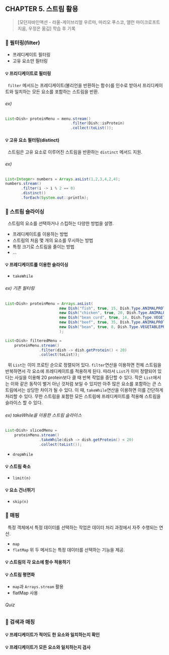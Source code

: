 ## CHAPTER 5. 스트림 활용

> [모던자바인액션 - 라울-게이브리얼 우르마, 마리오 푸스코, 앨런 마이크로프트 지음, 우정은 옮김] 학습 후 기록

### 📌 필터링(filter)
* 프레디케이트 필터링
* 고유 요소만 필터링

#### 💡 프리디케이트로 필터링
&nbsp; `filter` 메서드는 프레디케이트(불리언을 반환하는 함수)를 인수로 받아서 프리디케이트와 일치하는 모든 요소를 포함하는 스트림을 반환.

###### ex)
```java
List<Dish> proteinMenu = menu.stream()
							 .filter(Dish::isProtein)
							 .collect(toList());
```

#### 💡 고유 요소 필터링(distinct)
&nbsp; 스트림은 고유 요소로 이루어진 스트림을 반환하는 `distinct` 메서드 지원.

###### ex)
```java
List<Integer> numbers = Arrays.asList(1,2,3,4,2,4);
numbers.stream()
	   .filter(i -> i % 2 == 0)
	   .distinct()
	   .forEach(System.out::println);
```

### 📌 스트림 슬라이싱
&nbsp; 스트림의 요소를 선택하거나 스킵하는 다양한 방법을 설명.
* 프레디케이트를 이용하는 방법
* 스트림의 처음 몇 개의 요소를 무시하는 방법
* 특정 크기로 스트림을 줄이는 방법
* ...

#### 💡 프레디케이트를 이용한 슬라이싱
* `takeWhile`
###### ex) 기존 필터링
```java
List<Dish> proteinMenu = Arrays.asList(
						new Dish("fish", true, 15, Dish.Type.ANIMALPROTEIN),
						new Dish("chicken", true, 20, Dish.Type.ANIMALPROTEIN),
						new Dish("bean curd", true, 14, Dish.Type.VEGETABLEPROTEIN),
						new Dish("beef", true, 35, Dish.Type.ANIMALPROTEIN),
						new Dish("bean", true, 8, Dish.Type.VEGETABLEPROTEIN)
						);

List<Dish> filteredMenu = 
	proteinMenu.stream()
			   .filter(dish -> dish.getProtein() < 20)
			   .collect(toList));								
```

&nbsp; 위 `List`는 이미 프로틴 순으로 정렬되어 있다. `filter`연산을 이용하면 전체 스트림을 반복하면서 각 요소에 프레디케이트를 적용하게 된다.
따라서 `List`가 이미 정렬되어 있다는 사실을 이용해 20 protein보다 클 때 반복 작업을 중단할 수 있다.
작은 `List`에서는 이와 같은 동작이 별거 아닌 것처럼 보일 수 있지만 아주 많은 요소를 포함하는 큰 스트림에서는 상당한 차이가 될 수 있다. 
이 때, `takeWhile`연산을 이용하면 이를 간단하게 처리할 수 있다. 무한 스트림을 포함한 모든 스트림에 프레디케이트를 적용해 스트림을 슬라이스 할 수 있다.

###### ex) takeWhile을 이용한 스트림 슬라이스
```java
List<Dish> slicedMenu = 
	proteinMenu.stream()
			   .takeWhile(dish -> dish.getProtein() < 20)
			   .collect(toList());
```

* `dropWhile`

#### 💡 스트림 축소
* `limit(n)`

#### 💡 요소 건너뛰기
* `skip(n)`

### 📌 매핑
&nbsp; 특정 객체에서 특정 데이터를 선택하는 작업은 데이터 처리 과정에서 자주 수행되는 연산.
* `map`
* `flatMap`
위 두 메서드는 특정 데이터를 선택하는 기능을 제공.

#### 💡 스트림의 각 요소에 함수 적용하기

#### 💡 스트림 평면화
* `map`과 `Arrays.stream` 활용
* flatMap 사용

###### Quiz

### 📌 검색과 매칭

#### 💡 프레디케이트가 적어도 한 요소와 일치하는지 확인

#### 💡 프레디케이트가 모든 요소와 일치하는지 검사

















